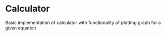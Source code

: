 # Calculator
Basic implementation of calculator with functionality of plotting graph for a given equation
